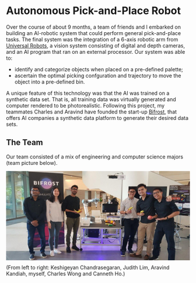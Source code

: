 # Autonomous Pick-and-Place Robot

Over the course of about 9 months, a team of friends and I embarked on building an AI-robotic system that could perform general 
pick-and-place tasks. The final system was the integration of a 6-axis robotic arm from [Universal Robots](https://www.universal-robots.com/), a vision system consisting of digital and depth cameras, and an AI program that ran on an external processor. Our system was able to:

* identify and categorize objects when placed on a pre-defined palette;
* ascertain the optimal picking confguration and trajectory to move the object into a pre-defined bin.

A unique feature of this technology was that the AI was trained on a synthetic data set. That is, all training data was virtually generated and computer rendered to be photorealistic. Following this project, my teammates Charles and Aravind have founded the start-up [Bifrost](https://www.bifrost.ai/), that offers AI companies a synthetic data platform to generate their desired data sets. 


## The Team

Our team consisted of a mix of engineering and computer science majors (team picture below). 

<img align="left" src="team_photo.jpg">
<br/><br/><br/><br/><br/><br/><br/><br/><br/><br/><br/><br/><br/><br/><br/>
(From left to right: Keshigeyan Chandrasegaran, Judith Lim, Aravind Kandiah, myself, Charles Wong and Canneth Ho.) 




